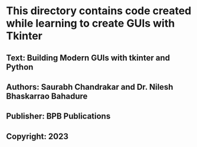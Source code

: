 # This directory contains code created while learning to create GUIs with Tkinter

## Text:        Building Modern GUIs with tkinter and Python
## Authors:     Saurabh Chandrakar and Dr. Nilesh Bhaskarrao Bahadure
## Publisher:   BPB Publications
## Copyright:   2023


